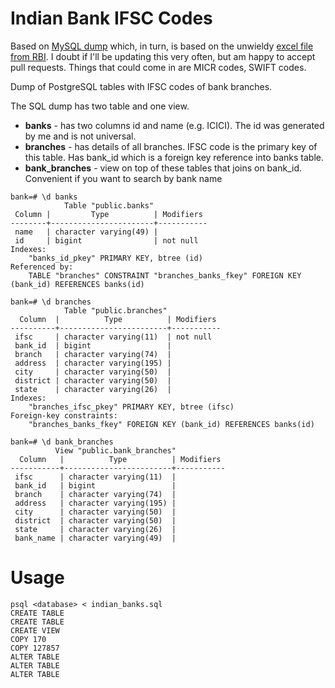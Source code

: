 # Indian Bank IFSC Codes

Based on [MySQL dump](https://github.com/bhavyanshu/indian-bank-ifsc-branch-database-sql) which, in turn, is based on the unwieldy [excel file from RBI](http://rbidocs.rbi.org.in/rdocs/content/docs/68774.xls). I doubt if I'll be updating this very often, but am happy to accept pull requests. Things that could come in are MICR codes, SWIFT codes.

Dump of PostgreSQL tables with IFSC codes of bank branches.

The SQL dump has two table and one view.
* **banks** - has two columns id and name (e.g. ICICI). The id was generated by me and is not universal.
* **branches** - has details of all branches. IFSC code is the primary key of this table. Has bank_id which is a foreign key reference into banks table.
* **bank_branches** - view on top of these tables that joins on bank_id. Convenient if you want to search by bank name

```
bank=# \d banks
            Table "public.banks"
 Column |         Type          | Modifiers 
--------+-----------------------+-----------
 name   | character varying(49) | 
 id     | bigint                | not null
Indexes:
    "banks_id_pkey" PRIMARY KEY, btree (id)
Referenced by:
    TABLE "branches" CONSTRAINT "branches_banks_fkey" FOREIGN KEY (bank_id) REFERENCES banks(id)

bank=# \d branches
            Table "public.branches"
  Column  |          Type          | Modifiers 
----------+------------------------+-----------
 ifsc     | character varying(11)  | not null
 bank_id  | bigint                 | 
 branch   | character varying(74)  | 
 address  | character varying(195) | 
 city     | character varying(50)  | 
 district | character varying(50)  | 
 state    | character varying(26)  | 
Indexes:
    "branches_ifsc_pkey" PRIMARY KEY, btree (ifsc)
Foreign-key constraints:
    "branches_banks_fkey" FOREIGN KEY (bank_id) REFERENCES banks(id)

bank=# \d bank_branches
          View "public.bank_branches"
  Column   |          Type          | Modifiers 
-----------+------------------------+-----------
 ifsc      | character varying(11)  | 
 bank_id   | bigint                 | 
 branch    | character varying(74)  | 
 address   | character varying(195) | 
 city      | character varying(50)  | 
 district  | character varying(50)  | 
 state     | character varying(26)  | 
 bank_name | character varying(49)  | 
```

# Usage

```
psql <database> < indian_banks.sql
CREATE TABLE
CREATE TABLE
CREATE VIEW
COPY 170
COPY 127857
ALTER TABLE
ALTER TABLE
ALTER TABLE
```